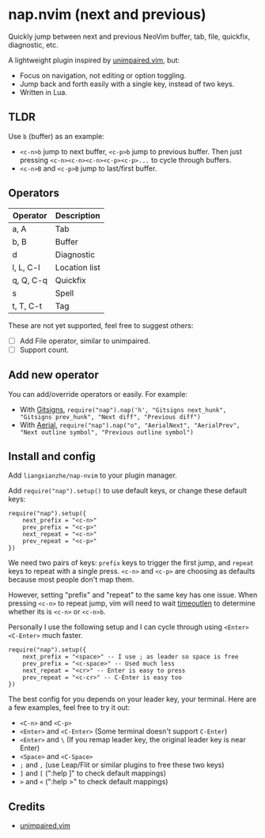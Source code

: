 # nap.nvim (next and previous)

Quickly jump between next and previous NeoVim buffer, tab, file, quickfix, diagnostic, etc.

A lightweight plugin inspired by [unimpaired.vim](https://github.com/tpope/vim-unimpaired), but:

* Focus on navigation, not editing or option toggling.
* Jump back and forth easily with a single key, instead of two keys.
* Written in Lua.

## TLDR

Use `b` (buffer) as an example:

* `<c-n>b` jump to next buffer, `<c-p>b` jump to previous buffer. Then just pressing
`<c-n><c-n><c-n><c-p><c-p>...` to cycle through buffers.
* `<c-n>B` and `<c-p>B` jump to last/first buffer. 

## Operators

| Operator    | Description   |
| ----------- | -----------   |
| a, A        | Tab           |
| b, B        | Buffer        |
| d           | Diagnostic    |
| l, L, C-l   | Location list |
| q, Q, C-q   | Quickfix      |
| s           | Spell         |
| t, T, C-t   | Tag           |

These are not yet supported, feel free to suggest others:
- [ ] Add File operator, similar to unimpaired.
- [ ] Support count.

## Add new operator

You can add/override operators or easily. For example: 

* With [Gitsigns](https://github.com/lewis6991/gitsigns.nvim), `require("nap").nap('h', "Gitsigns next_hunk", "Gitsigns prev_hunk", "Next diff", "Previous diff")`
* With [Aerial](https://github.com/stevearc/aerial.nvim), `require("nap").nap("o", "AerialNext", "AerialPrev", "Next outline symbol", "Previous outline symbol")`

## Install and config

Add `liangxianzhe/nap-nvim` to your plugin manager. 

Add `require("nap").setup()` to use default keys, or change these default keys:

```
require("nap").setup({
    next_prefix = "<c-n>"
    prev_prefix = "<c-p>"
    next_repeat = "<c-n>"
    prev_repeat = "<c-p>"
})
```

We need two pairs of keys: `prefix` keys to trigger the first jump, and `repeat` keys to repeat with
a single press. `<c-n>` and `<c-p>` are choosing as defaults because most people don't map them.

However, setting "prefix" and "repeat" to the same key has one issue. When pressing `<c-n>` to
repeat jump, vim will need to wait
[timeoutlen](https://neovim.io/doc/user/options.html#'timeoutlen') to determine whether its is
`<c-n>` or `<c-n>b`.

Personally I use the following setup and I can cycle through using `<Enter>` `<C-Enter>` much faster.
```
require("nap").setup({
    next_prefix = "<space>" -- I use ; as leader so space is free
    prev_prefix = "<c-space>" -- Used much less 
    next_repeat = "<cr>" -- Enter is easy to press
    prev_repeat = "<c-cr>" -- C-Enter is easy too
})
```

The best config for you depends on your leader key, your terminal. Here are a few examples,
feel free to try it out:

* `<C-n>` and `<C-p>`
* `<Enter>` and `<C-Enter>` (Some terminal doesn't support `C-Enter`)
* `<Enter>` and `\` (If you remap leader key, the original leader key is near Enter)
* `<Space>` and `<C-Space>`
* `;` and `,` (use Leap/Flit or similar plugins to free these two keys)
* `]` and `[` (":help ]" to check default mappings)
* `>` and `<` (":help >" to check default mappings)

## Credits

* [unimpaired.vim](https://github.com/tpope/vim-unimpaired)

